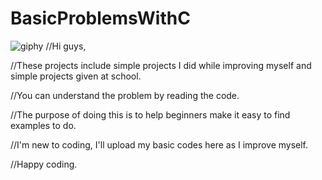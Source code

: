 # BasicProblemsWithC
![giphy](https://user-images.githubusercontent.com/98906252/202922104-8d5bfe3c-836e-40c5-8509-a3e4b96ff073.gif)
//Hi guys,

//These projects include simple projects I did while improving myself and simple projects given at school. 

//You can understand the problem by reading the code.

//The purpose of doing this is to help beginners make it easy to find examples to do.

//I'm new to coding, I'll upload my basic codes here as I improve myself.

//Happy coding.
